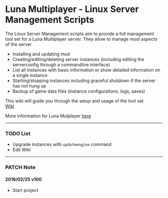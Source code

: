 # Luna Multiplayer - Linux Server Management Scripts
The Linux Server Management scripts aim to provide a full management tool set for a Luna Multiplayer server. They allow to manage most aspects of the server

  * Installing and updating mod
  * Creating/editing/deleting server instances (including editing the serverconfig through a commandline interface)
  * List all instances with basic information or show detailed information on a single instance
  * Starting/stopping instances including graceful shutdown if the server has not hung up
  * Backup of game data files (instance configurations, logs, saves)

This wiki will guide you through the setup and usage of the tool set.  
[Wiki](https://github.com/artnod78/KSP-DMP-Manager/wiki)

More information for Luna Mulplayer [here](http://lunamultiplayer.com/)

-------------

### TODO List
* Upgrade instances with ``updateengine`` command
* Edit Wiki
-------------

### PATCH Note
#### 2018/02/25 v100
* Start project
